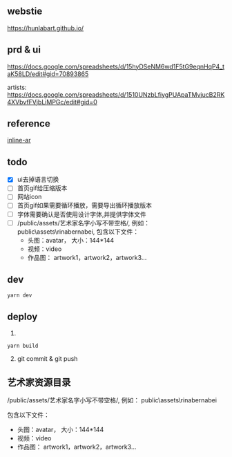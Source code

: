 ## webstie

https://hunlabart.github.io/

## prd & ui
https://docs.google.com/spreadsheets/d/15hyDSeNM6wd1F5tG9eqnHqP4_taK58LD/edit#gid=70893865


artists: https://docs.google.com/spreadsheets/d/1510UNzbLfiygPUApaTMvjucB2RK4XVbvfFVjbLiMPGc/edit#gid=0

## reference

[inline-ar](https://www.8thwall.com/8thwall/inline-ar/code/) 

## todo

- [x] ui去掉语言切换  
- [ ] 首页gif给压缩版本
- [ ] 网站icon
- [ ] 首页gif如果需要循环播放，需要导出循环播放版本
- [ ] 字体需要确认是否使用设计字体,并提供字体文件
- [ ] /public/assets/艺术家名字小写不带空格/, 例如： public\assets\rinabernabei, 包含以下文件：
  - 头图：avatar， 大小：144*144
  - 视频：video
  - 作品图： artwork1，artwork2，artwork3...

## dev

```
yarn dev
```

## deploy

1. 
```
yarn build
```

2. git commit & git push 

## 艺术家资源目录

/public/assets/艺术家名字小写不带空格/, 例如： public\assets\rinabernabei

包含以下文件：
- 头图：avatar， 大小：144*144
- 视频：video
- 作品图： artwork1，artwork2，artwork3...

